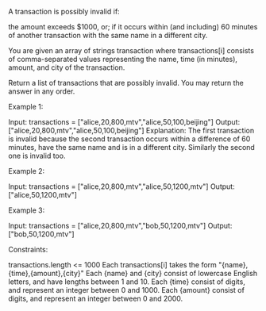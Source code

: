 A transaction is possibly invalid if:


the amount exceeds $1000, or;
if it occurs within (and including) 60 minutes of another transaction with
the same name in a different city.


You are given an array of strings transaction where transactions[i] consists
of comma-separated values representing the name, time (in minutes), amount,
and city of the transaction.

Return a list of transactions that are possibly invalid. You may return the
answer in any order.


Example 1:


Input: transactions = ["alice,20,800,mtv","alice,50,100,beijing"]
Output: ["alice,20,800,mtv","alice,50,100,beijing"]
Explanation: The first transaction is invalid because the second transaction
occurs within a difference of 60 minutes, have the same name and is in a
different city. Similarly the second one is invalid too.

Example 2:


Input: transactions = ["alice,20,800,mtv","alice,50,1200,mtv"]
Output: ["alice,50,1200,mtv"]


Example 3:


Input: transactions = ["alice,20,800,mtv","bob,50,1200,mtv"]
Output: ["bob,50,1200,mtv"]



Constraints:


transactions.length <= 1000
Each transactions[i] takes the form "{name},{time},{amount},{city}"
Each {name} and {city} consist of lowercase English letters, and have lengths
between 1 and 10.
Each {time} consist of digits, and represent an integer between 0 and
1000.
Each {amount} consist of digits, and represent an integer between 0 and
2000.




